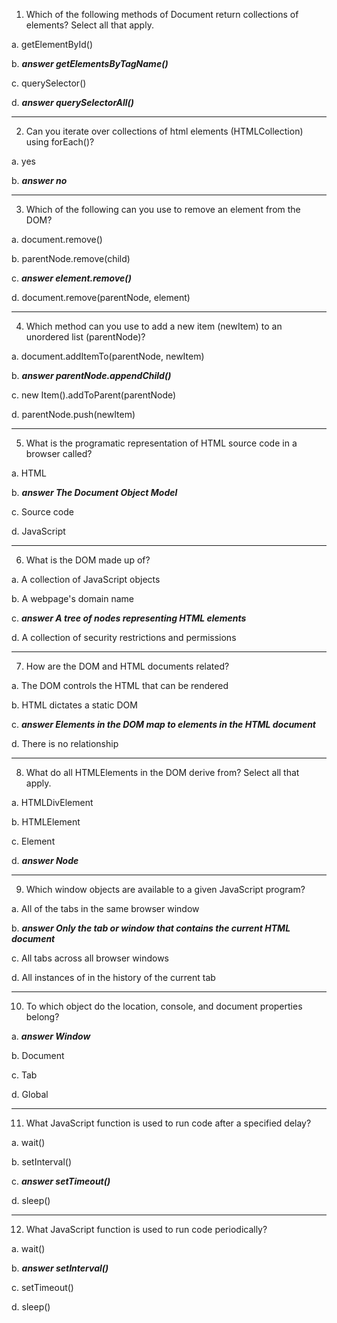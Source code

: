 1) Which of the following methods of Document return collections of elements? Select all that apply.

a. getElementById()

b. ***answer getElementsByTagName()***

c. querySelector()

d. ***answer querySelectorAll()***

---

2) Can you iterate over collections of html elements (HTMLCollection) using forEach()?

a. yes

b. ***answer no***

---

3) Which of the following can you use to remove an element from the DOM?

a. document.remove()

b. parentNode.remove(child)

c. ***answer element.remove()***

d. document.remove(parentNode, element)

---

4) Which method can you use to add a new item (newItem) to an unordered list (parentNode)?

a. document.addItemTo(parentNode, newItem)

b. ***answer parentNode.appendChild()***

c. new Item().addToParent(parentNode)

d. parentNode.push(newItem)

---

5) What is the programatic representation of HTML source code in a browser called?

a. HTML

b. ***answer The Document Object Model***

c. Source code

d. JavaScript

---

6) What is the DOM made up of?

a. A collection of JavaScript objects

b. A webpage's domain name

c. ***answer A tree of nodes representing HTML elements***

d. A collection of security restrictions and permissions

---

7) How are the DOM and HTML documents related?

a. The DOM controls the HTML that can be rendered

b. HTML dictates a static DOM

c. ***answer Elements in the DOM map to elements in the HTML document***

d. There is no relationship

---

8) What do all HTMLElements in the DOM derive from? Select all that apply.

a. HTMLDivElement

b. HTMLElement

c. Element

d. ***answer Node***

---

9) Which window objects are available to a given JavaScript program?

a. All of the tabs in the same browser window

b. ***answer Only the tab or window that contains the current HTML document***

c. All tabs across all browser windows

d. All instances of in the history of the current tab

---

10) To which object do the location, console, and document properties belong?

a. ***answer Window***

b. Document

c. Tab

d. Global

---

11) What JavaScript function is used to run code after a specified delay?

a. wait()

b. setInterval()

c. ***answer setTimeout()***

d. sleep()

---

12) What JavaScript function is used to run code periodically?

a. wait()

b. ***answer setInterval()***

c. setTimeout()

d. sleep()
